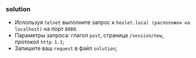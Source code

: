 ### solution

-   Используя `telnet` выполните запрос к `hexlet.local (расположен на localhost)` на порт `8080`.
-   Параметры запроса: глагол `post`, страница `/session/new`, протокол `http 1.1`;
-   Запишите ваш `request` в файл `solution`;